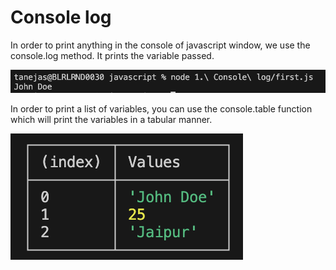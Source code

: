 # Console log

In order to print anything in the console of javascript window, we use the console.log method. It prints the variable passed.

![alt text](log.png)

In order to print a list of variables, you can use the console.table function which will print the variables in a tabular manner.

![alt text](table.png)